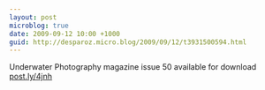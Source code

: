 ```yaml
---
layout: post
microblog: true
date: 2009-09-12 10:00 +1000
guid: http://desparoz.micro.blog/2009/09/12/t3931500594.html
---
```

Underwater Photography magazine issue 50 available for download [post.ly/4jnh](http://post.ly/4jnh)

